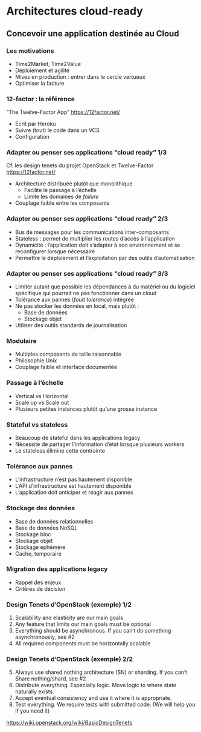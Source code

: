 # Architectures cloud-ready

## Concevoir une application destinée au Cloud

### Les motivations

-   Time2Market, Time2Value
-   Déploiement et agilité
-   Mises en production : entrer dans le cercle vertueux
-   Optimiser la facture

### 12-factor : la référence

“The Twelve-Factor App” <https://12factor.net/>

-   Écrit par Heroku
-   Suivre (tout) le code dans un VCS
-   Configuration

### Adapter ou penser ses applications “cloud ready” 1/3

Cf. les design tenets du projet OpenStack et Twelve-Factor <https://12factor.net/>

-   Architecture distribuée plutôt que monolithique
    -   Facilite le passage à l’échelle
    -   Limite les domaines de *failure*
-   Couplage faible entre les composants

### Adapter ou penser ses applications “cloud ready” 2/3

-   Bus de messages pour les communications inter-composants
-   Stateless : permet de multiplier les routes d’accès à l’application
-   Dynamicité : l’application doit s’adapter à son environnement et se reconfigurer lorsque nécessaire
-   Permettre le déploiement et l’exploitation par des outils d’automatisation

### Adapter ou penser ses applications “cloud ready” 3/3

-   Limiter autant que possible les dépendances à du matériel ou du logiciel spécifique qui pourrait ne pas fonctionner dans un cloud
-   Tolérance aux pannes (*fault tolerance*) intégrée
-   Ne pas stocker les données en local, mais plutôt :
    -   Base de données
    -   Stockage objet
-   Utiliser des outils standards de journalisation

### Modulaire

-   Multiples composants de taille raisonnable
-   Philosophie Unix
-   Couplage faible et interface documentée

### Passage à l’échelle

-   Vertical vs Horizontal
-   Scale up vs Scale out
-   Plusieurs petites instances plutôt qu’une grosse instance

### Stateful vs stateless

-   Beaucoup de stateful dans les applications legacy
-   Nécessite de partager l’information d’état lorsque plusieurs workers
-   Le stateless élimine cette contrainte

### Tolérance aux pannes

-   L’infrastructure n’est pas hautement disponible
-   L’API d’infrastructure est hautement disponible
-   L’application doit anticiper et réagir aux pannes

### Stockage des données

-   Base de données relationnelles
-   Base de données NoSQL
-   Stockage bloc
-   Stockage objet
-   Stockage éphémère
-   Cache, temporaire

### Migration des applications legacy

-   Rappel des enjeux
-   Critères de décision

### Design Tenets d’OpenStack (exemple) 1/2

1.  Scalability and elasticity are our main goals
2.  Any feature that limits our main goals must be optional
3.  Everything should be asynchronous. If you can’t do something asynchronously, see \#2
4.  All required components must be horizontally scalable

### Design Tenets d’OpenStack (exemple) 2/2

5.  Always use shared nothing architecture (SN) or sharding. If you can’t Share nothing/shard, see \#2
6.  Distribute everything. Especially logic. Move logic to where state naturally exists.
7.  Accept eventual consistency and use it where it is appropriate.
8.  Test everything. We require tests with submitted code. (We will help you if you need it)

<https://wiki.openstack.org/wiki/BasicDesignTenets>

